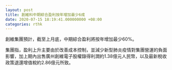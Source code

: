```yaml
---
layout: post
title: 創維料中期綜合盈利按年增加最少6成
date: 2020-07-15 18:19:41.000000000 +08:00
categories: rthk
---
```


創維集團預計，截至上月底，中期綜合盈利將按年增加最少60%。

集團指，盈利上升主要由於改善成本控制，並減少新型肺炎疫情對集團營運的負面影響，加上期內出售廣州創維電子股權錄得利潤約1.38億元人民幣，以及最新稅收政策退還增值稅約2.86億元所致。

